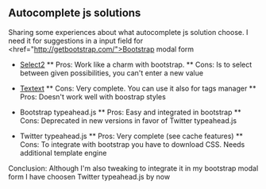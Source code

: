 Autocomplete js solutions
-------------------------

Sharing some experiences about what autocomplete js solution choose. I need it for suggestions in a input field for <href="http://getbootstrap.com/">Bootstrap</a> modal form

* <a href="http://ivaynberg.github.io/select2/">Select2</a>
** Pros: Work like a charm with bootstrap. 
** Cons: Is to select between given possibilities, you can't enter a new value 

* <a href="http://textextjs.com/">Textext</a>
** Cons: Very complete. You can use it also for tags manager
** Pros: Doesn't work well with boostrap styles

* Bootstrap typeahead.js
** Pros: Easy and integrated in bootstrap
** Cons: Deprecated in new versions in favor of Twitter typeahead.js

* Twitter typeahead.js 
** Pros: Very complete (see cache features)
** Cons: To integrate with bootstrap you have to download CSS. Needs additional template engine

Conclusion: 
Although I'm also tweaking to integrate it in my bootstrap modal form I have choosen Twitter typeahead.js by now
